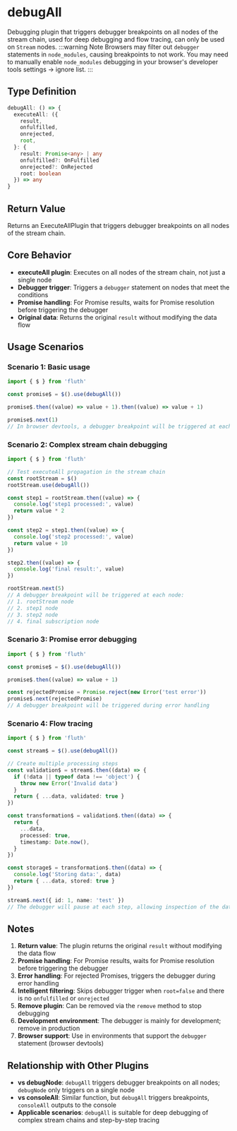 # debugAll

Debugging plugin that triggers debugger breakpoints on all nodes of the stream chain, used for deep debugging and flow tracing, can only be used on `Stream` nodes.
:::warning Note
Browsers may filter out `debugger` statements in `node_modules`, causing breakpoints to not work. You may need to manually enable `node_modules` debugging in your browser's developer tools settings -> ignore list.
:::

## Type Definition

```typescript
debugAll: () => {
  executeAll: ({
    result,
    onfulfilled,
    onrejected,
    root,
  }: {
    result: Promise<any> | any
    onfulfilled?: OnFulfilled
    onrejected?: OnRejected
    root: boolean
  }) => any
}
```

## Return Value

Returns an ExecuteAllPlugin that triggers debugger breakpoints on all nodes of the stream chain.

## Core Behavior

- **executeAll plugin**: Executes on all nodes of the stream chain, not just a single node
- **Debugger trigger**: Triggers a `debugger` statement on nodes that meet the conditions
- **Promise handling**: For Promise results, waits for Promise resolution before triggering the debugger
- **Original data**: Returns the original `result` without modifying the data flow

## Usage Scenarios

### Scenario 1: Basic usage

```typescript
import { $ } from 'fluth'

const promise$ = $().use(debugAll())

promise$.then((value) => value + 1).then((value) => value + 1)

promise$.next(1)
// In browser devtools, a debugger breakpoint will be triggered at each node
```

### Scenario 2: Complex stream chain debugging

```typescript
import { $ } from 'fluth'

// Test executeAll propagation in the stream chain
const rootStream = $()
rootStream.use(debugAll())

const step1 = rootStream.then((value) => {
  console.log('step1 processed:', value)
  return value * 2
})

const step2 = step1.then((value) => {
  console.log('step2 processed:', value)
  return value + 10
})

step2.then((value) => {
  console.log('final result:', value)
})

rootStream.next(5)
// A debugger breakpoint will be triggered at each node:
// 1. rootStream node
// 2. step1 node
// 3. step2 node
// 4. final subscription node
```

### Scenario 3: Promise error debugging

```typescript
import { $ } from 'fluth'

const promise$ = $().use(debugAll())

promise$.then((value) => value + 1)

const rejectedPromise = Promise.reject(new Error('test error'))
promise$.next(rejectedPromise)
// A debugger breakpoint will be triggered during error handling
```

### Scenario 4: Flow tracing

```typescript
import { $ } from 'fluth'

const stream$ = $().use(debugAll())

// Create multiple processing steps
const validation$ = stream$.then((data) => {
  if (!data || typeof data !== 'object') {
    throw new Error('Invalid data')
  }
  return { ...data, validated: true }
})

const transformation$ = validation$.then((data) => {
  return {
    ...data,
    processed: true,
    timestamp: Date.now(),
  }
})

const storage$ = transformation$.then((data) => {
  console.log('Storing data:', data)
  return { ...data, stored: true }
})

stream$.next({ id: 1, name: 'test' })
// The debugger will pause at each step, allowing inspection of the data flow
```

## Notes

1. **Return value**: The plugin returns the original `result` without modifying the data flow
2. **Promise handling**: For Promise results, waits for Promise resolution before triggering the debugger
3. **Error handling**: For rejected Promises, triggers the debugger during error handling
4. **Intelligent filtering**: Skips debugger trigger when `root=false` and there is no `onfulfilled` or `onrejected`
5. **Remove plugin**: Can be removed via the `remove` method to stop debugging
6. **Development environment**: The debugger is mainly for development; remove in production
7. **Browser support**: Use in environments that support the `debugger` statement (browser devtools)

## Relationship with Other Plugins

- **vs debugNode**: `debugAll` triggers debugger breakpoints on all nodes; `debugNode` only triggers on a single node
- **vs consoleAll**: Similar function, but `debugAll` triggers breakpoints, `consoleAll` outputs to the console
- **Applicable scenarios**: `debugAll` is suitable for deep debugging of complex stream chains and step-by-step tracing
